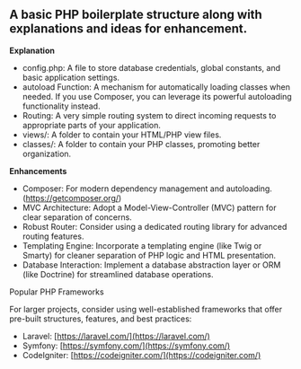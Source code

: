 ## A basic PHP boilerplate structure along with explanations and ideas for enhancement.

**Explanation**

- config.php: A file to store database credentials, global constants, and basic application settings.
- autoload Function: A mechanism for automatically loading classes when needed. If you use Composer, you can leverage its powerful autoloading functionality instead.
- Routing: A very simple routing system to direct incoming requests to appropriate parts of your application.
- views/: A folder to contain your HTML/PHP view files.
- classes/: A folder to contain your PHP classes, promoting better organization.

**Enhancements**

 - Composer: For modern dependency management and autoloading. (https://getcomposer.org/)
 - MVC Architecture: Adopt a Model-View-Controller (MVC) pattern for clear separation of concerns.
 - Robust Router: Consider using a dedicated routing library for advanced routing features.
 - Templating Engine: Incorporate a templating engine (like Twig or Smarty) for cleaner separation of PHP logic and HTML presentation.
 - Database Interaction: Implement a database abstraction layer or ORM (like Doctrine) for streamlined database operations.

Popular PHP Frameworks

For larger projects, consider using well-established frameworks that offer pre-built structures, features, and best practices:

-  Laravel: [https://laravel.com/](https://laravel.com/)
-  Symfony: [https://symfony.com/](https://symfony.com/)
-  CodeIgniter: [https://codeigniter.com/](https://codeigniter.com/)
